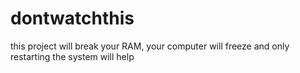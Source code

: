 # dontwatchthis
this project will break your RAM, your computer will freeze and only restarting the system will help  
